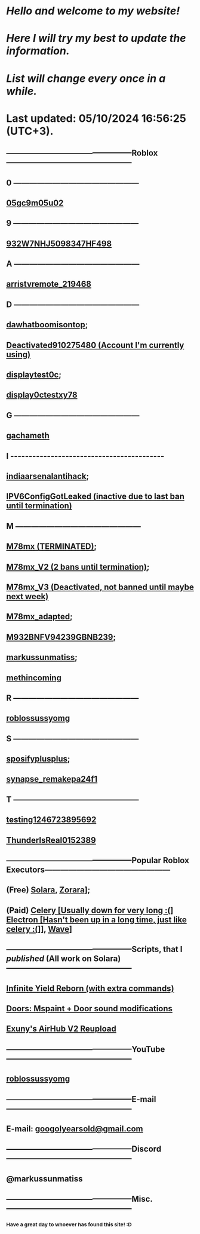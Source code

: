 # **_Hello and welcome to my website!_**

# **_Here I will try my best to update the information._**

# **_List will change every once in a while._**

# **Last updated: 05/10/2024 16:56:25 (UTC+3).**

## ————————————————Roblox————————————————

## 0 ————————————————

## [05gc9m05u02](https://www.roblox.com/users/12566170/profile)

## 9 ————————————————

## [932W7NHJ5098347HF498](https://www.roblox.com/users/5855925127/profile)

## A ————————————————

## [arristvremote_219468](https://www.roblox.com/users/7070947401/profile)

## D ————————————————

## [dawhatboomisontop](https://www.roblox.com/users/6162137615/profile);

## [Deactivated910275480 (Account I'm currently using)](https://www.roblox.com/users/7417117260/profile)

## [displaytest0c](https://www.roblox.com/users/5134788949/profile);

## [display0ctestxy78](https://www.roblox.com/users/5157908370/profile)

## G ————————————————

## [gachameth](https://www.roblox.com/users/5351699139/profile)

## I ------------------------------------------

## [indiaarsenalantihack](https://www.roblox.com/users/7398162652/profile);

## [IPV6ConfigGotLeaked (inactive due to last ban until termination)](https://www.roblox.com/users/5868122895/profile)

## M ————————————————

## [M78mx (TERMINATED)](https://www.roblox.com/users/3588899096/profile);

## [M78mx_V2 (2 bans until termination)](https://www.roblox.com/users/4669334394/profile);

## [M78mx_V3 (Deactivated, not banned until maybe next week)](https://www.roblox.com/users/7331226208/profile)

## [M78mx_adapted](https://www.roblox.com/users/5748906852/profile);

## [M932BNFV94239GBNB239](https://www.roblox.com/users/6008727051/profile);

## [markussunmatiss](https://www.roblox.com/users/323251463/profile);

## [methincoming](https://www.roblox.com/users/5276991569/profile)

## R ————————————————

## [roblossussyomg](https://www.roblox.com/users/3361892199/profile)

## S ————————————————

## [sposifyplusplus](https://www.roblox.com/users/7010289550/profile);

## [synapse_remakepa24f1](https://www.roblox.com/users/7386912987/profile)

## T ————————————————

## [testing1246723895692](https://www.roblox.com/users/7425453510/profile)

## [ThunderIsReal0152389](https://www.roblox.com/users/7130664484/profile)

## ————————————————Popular Roblox Executors————————————————

## (Free) [Solara](https://getsolara.dev), [Zorara](https://discord.gg/getzorara)];

## (Paid) [Celery [Usually down for very long :(]](https://celery.zip) [Electron [Hasn't been up in a long time, just like celery :(]](https://nocap.land/)], [Wave](https://getwave.gg)]

## ————————————————Scripts, that I *published* (All work on Solara)————————————————

## [Infinite Yield Reborn (with extra commands)](https://753eml.github.io/iyrm/)

## [Doors: Mspaint + Door sound modifications](https://753eml.github.io/doors)

## [Exuny's AirHub V2 Reupload](https://753eml.github.io/aimbot/)

## ————————————————YouTube————————————————

## [roblossussyomg](https://www.youtube.com/@roblossussyomg)

## ————————————————E-mail————————————————

## E-mail: googolyearsold@gmail.com

## ————————————————Discord————————————————

## @markussunmatiss

## ————————————————Misc.————————————————

### <sub>Have a great day to whoever has found this site! :D</sub>
